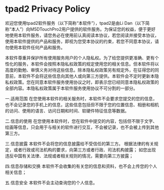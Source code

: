 # tpad2 Privacy Policy

欢迎您使用tpad2软件服务（以下简称“本软件”），tpad2是由Li Dan（以下简称“本人”）向M5DTouchPro2用户提供的软件服务。为保证您的权益，便于更好地使用本软件服务，请您务必在使用前认真阅读本协议，若您阅读并接受本协议，使用本软件提供的产品和服务，即视为您受本协议的约束，若您不同意本协议，请勿使用本软件任何产品和服务。

本软件尊重并保护所有使用服务用户的个人隐私权。为了给您提供更准确、更有个性化的服务，本软件会按照本隐私权政策的规定使用您的相关信息。但本软件将以高度的勤勉、审慎义务对待这些信息。除本隐私权政策另有规定外，在征得您的同意前，本软件不会将这些信息向其他人或向第三方提供。本软件会不定时更新本隐私权政策。您在同意本软件服务使用协议之时，即表示您已经同意本隐私权政策的全部内容。本隐私权政策属于本软件服务使用协议不可分割的一部分。

一.适用范围
在您使用本软件的相关服务时，本软件不会要求您提交的您的信息，也不会记录您的手机上的信息，这些信息包括但不限于您的位置信息、相册和相机的访问、使用的语言、访问日期和时间、软硬件特征信息等数据。

二.信息的使用
在您使用本软件时，您在软件中提交的内容，包括但不限于文字、绘画等信息，只会用于与相关的软件进行交互，不会被记录，也不会被上传到其他第三方。

三.信息披露
本软件不会将您的信息披露给不受信任的第三方。 根据法律的有关规定，或者行政或司法机构的要求，向第三方或者行政、司法机构披露； 如您出现违反中国有关法律、法规或者相关规则的情况，需要向第三方披露；

四.信息存储和交换
本软件不会收集的有关您的信息和资料，也不会上传您的个人相关信息；

五.信息安全
本软件不会主动查询您的个人信息。
